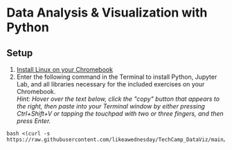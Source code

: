 # Data Analysis & Visualization with Python

## Setup
1. [Install Linux on your Chromebook](resources/How_To_Setup_Linux_On_Chromebook.pdf)
2. Enter the following command in the Terminal to install Python, Jupyter Lab, and all libraries necessary for the included exercises on your Chromebook.  
*Hint: Hover over the text below, click the "copy" button that appears to the right, then paste into your Terminal window by either pressing Ctrl+Shift+V or tapping the touchpad with two or three fingers, and then press Enter.*
```
bash <(curl -s https://raw.githubusercontent.com/likeawednesday/TechCamp_DataViz/main/lab/install.sh)
```